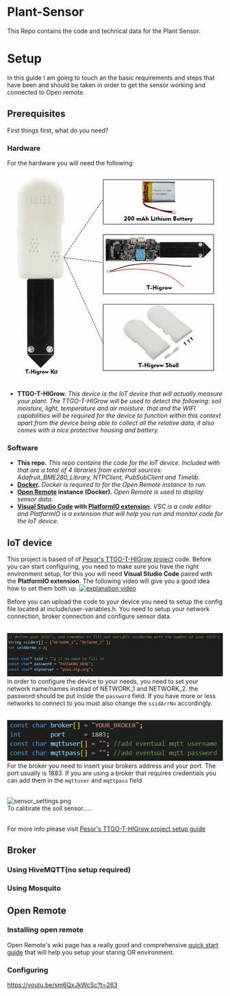 # Plant-Sensor
This Repo contains the code and technical data for the Plant Sensor.

# Setup
In this guide I am going to touch an the basic requirements and steps that have been and should be taken in order to get the sensor working and connected to Open remote.

## Prerequisites
First things first, what do you need?<br/>
### Hardware
For the hardware you will need the following:
![TTGO-T-Higrow.png](media/TTGO-T-Higrow.png)
-   **TTGO-T-HIGrow.** *This device is the IoT device that will actually measure your plant. The TTGO-T-HIGrow will be used to detect the following: soil moisture, light, temperature and air moisture. that and the WIFI capabilities will be required for the device to function within this context<br/> apart from the device being able to collect all the relative data, it also comes with a nice protective housing and battery.*<br/>

### Software

-   **This repo.** *This repo contains the code for the IoT device. Included with that are a total of 4 libraries from external sources: Adafruit_BME280_Library, NTPClient, PubSubClient and Timelib.*
-   **[Docker](https://docs.docker.com/desktop/windows/install/).** *Docker is required to for the Open Remote instance to run.*
-   **[Open Remote](https://github.com/openremote/openremote/blob/master/README.md) instance (Docker).** *Open Remote is used to display sensor data.*
-   **[Visual Studio Code](https://code.visualstudio.com/) with [PlatformIO extension](https://platformio.org/install/ide?install=vscode).** *VSC is a code editor and PlatformIO is a extension that will help you run and monitor code for the IoT device.*



## IoT device
This project is based of of [Pesor's TTGO-T-HIGrow project](https://github.com/pesor/TTGO-T-HIGrow) code. Before you can start configuring, you need to make sure you have the right environment setup, for this you will need **Visual Studio Code** paired with the **PlatformIO extension**. The following video will give you a good idea how to set them both up.
[![explanation video](https://img.youtube.com/vi/sm6QxJkWcSc/0.jpg)](https://youtu.be/sm6QxJkWcSc?t=263)


Before you can upload the code to your device you need to setup the config file located at include/user-variables.h.
You need to setup your network connection, broker connection and configure sensor data.
<br/><br/>

![network_settings.png](media/network_settings.png)<br/>
In order to configure the device to your needs, you need to set your network name/names instead of NETWORK_1 and NETWORK_2. the password should be put inside the `password` field. If you have more or less networks to connect to you must also change the `ssidArrNo` accordingly.
<br/><br/>

![broker_settings.png](media/broker_settings.png)<br/>
For the broker you need to insert your brokers address and your port. The port usually is 1883.
If you are using a broker that requires credentials you can add them in the `mqttuser` and `mqttpass` field
<br/><br/>

![sensor_settings.png](media/sensor_settings.png)<br/>
To calibrate the soil sensor.....
<br/><br/>

For more info please visit [Pesor's TTGO-T-HIGrow project setup guide](https://github.com/pesor/TTGO-T-HIGrow/wiki/05.-user-variables.h)

## Broker
### Using HiveMQTT(no setup required)

### Using Mosquito

## Open Remote

### Installing open remote
Open Remote's wiki page has a really good and comprehensive [quick start guide](https://github.com/openremote/openremote/blob/master/README.md) that will help you setup your staring OR environment.

### Configuring
https://youtu.be/sm6QxJkWcSc?t=263